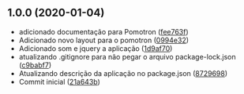 ## 1.0.0 (2020-01-04)

* adicionado documentação para Pomotron ([fee763f](https://github.com/Silva01/pomotron/commit/fee763f))
* Adicionado novo layout para o pomotron ([0994e32](https://github.com/Silva01/pomotron/commit/0994e32))
* Adicionado som e jquery a aplicação ([1d9af70](https://github.com/Silva01/pomotron/commit/1d9af70))
* atualizando .gitignore para não pegar o arquivo package-lock.json ([c9babf7](https://github.com/Silva01/pomotron/commit/c9babf7))
* Atualizando descrição da aplicação no package.json ([8729698](https://github.com/Silva01/pomotron/commit/8729698))
* Commit inicial ([21a643b](https://github.com/Silva01/pomotron/commit/21a643b))



